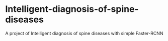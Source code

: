 # Intelligent-diagnosis-of-spine-diseases
A project of Intelligent diagnosis of spine diseases with simple Faster-RCNN 
